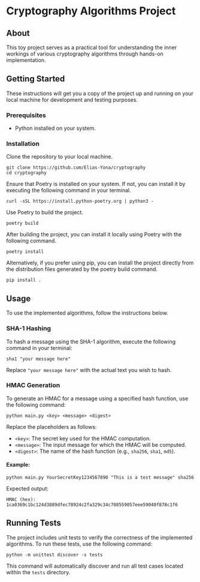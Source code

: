 # Cryptography Algorithms Project

## About

This toy project serves as a practical tool for understanding the inner workings of various cryptography algorithms through hands-on implementation.

## Getting Started

These instructions will get you a copy of the project up and running on your local machine for development and testing purposes.

### Prerequisites

- Python installed on your system.

### Installation

Clone the repository to your local machine.

```shell
git clone https://github.com/Elias-Yona/cryptography
cd cryptography
```

Ensure that Poetry is installed on your system. If not, you can install it by executing the following command in your terminal.

```shell
curl -sSL https://install.python-poetry.org | python3 -
```

Use Poetry to build the project.

```shell
poetry build
```

After building the project, you can install it locally using Poetry with the following command.

```shell
poetry install
```

Alternatively, if you prefer using pip, you can install the project directly from the distribution files generated by the poetry build command.

```shell
pip install .
```

## Usage

To use the implemented algorithms, follow the instructions below.

### SHA-1 Hashing

To hash a message using the SHA-1 algorithm, execute the following command in your terminal:

```shell
sha1 "your message here"
```

Replace `"your message here"` with the actual text you wish to hash.

### HMAC Generation

To generate an HMAC for a message using a specified hash function, use the following command:

```shell
python main.py <key> <message> <digest>
```

Replace the placeholders as follows:

- `<key>`: The secret key used for the HMAC computation.
- `<message>`: The input message for which the HMAC will be computed.
- `<digest>`: The name of the hash function (e.g., `sha256`, `sha1`, `md5`).

#### Example:

```shell
python main.py YourSecretKey1234567890 "This is a test message" sha256
```

Expected output:

```plaintext
HMAC (hex): 1ca0369c1bc124d3889dfec78924c2fa329c34c708559057eee59040f878c1f6
```

## Running Tests

The project includes unit tests to verify the correctness of the implemented algorithms. To run these tests, use the following command:

```shell
python -m unittest discover -s tests
```

This command will automatically discover and run all test cases located within the `tests` directory.

